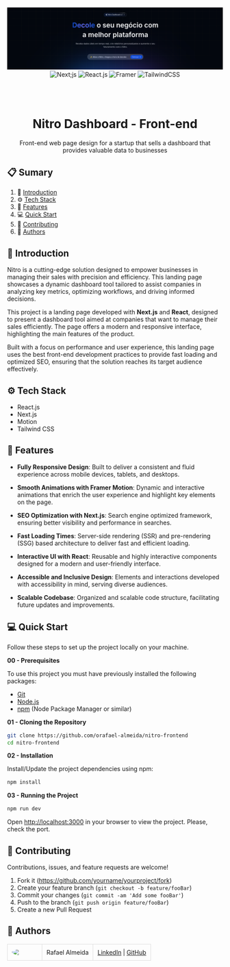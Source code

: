 <div align="center">
  <br />
    <a href="#" target="_blank">
      <img src="https://github.com/orafael-almeida/nitro-frontend/blob/main/public/assets/nitro.png?raw=true" alt="Project Banner">
    </a>
  <br />

  <div>
    <img src="https://img.shields.io/badge/-Next_JS-black?style=for-the-badge&logoColor=white&logo=next.js&color=black" alt="Next;js" />
    <img src="https://img.shields.io/badge/-React_JS-black?style=for-the-badge&logoColor=white&logo=react&color=61DAFB" alt="React.js" />
    <img src="https://img.shields.io/badge/Framer%20Motion-0055FF?style=for-the-badge&logo=framer&logoColor=white" alt="Framer" />
    <img src="https://img.shields.io/badge/-Tailwind_CSS-black?style=for-the-badge&logoColor=white&logo=tailwindcss&color=06B6D4" alt="TailwindCSS" />
  </div>
<br/><br/></br>
 
  <h1 align="center">Nitro Dashboard - Front-end</h1>

   <div align="center">
     Front-end web page design for a startup that sells a dashboard that provides valuable data to businesses
    </div>
</div>

## 📋 <a name="table">Sumary</a>

1. 🚀 [Introduction](#introduction)
2. ⚙️ [Tech Stack](#tech-stack)
3. 🔋 [Features](#features)
4. 💻 [Quick Start](#quick-start)
5. 🤝 [Contributing](#contributing)
6. 👥 [Authors](#authors)




## <a name="introduction">🚀 Introduction</a>

Nitro is a cutting-edge solution designed to empower businesses in managing their sales with precision and efficiency. This landing page showcases a dynamic dashboard tool tailored to assist companies in analyzing key metrics, optimizing workflows, and driving informed decisions.  

This project is a landing page developed with **Next.js** and **React**, designed to present a dashboard tool aimed at companies that want to manage their sales efficiently. The page offers a modern and responsive interface, highlighting the main features of the product.

Built with a focus on performance and user experience, this landing page uses the best front-end development practices to provide fast loading and optimized SEO, ensuring that the solution reaches its target audience effectively.



## <a name="tech-stack">⚙️ Tech Stack</a>

- React.js
- Next.js
- Motion
- Tailwind CSS

## <a name="features">🔋 Features</a>

- **Fully Responsive Design**: Built to deliver a consistent and fluid experience across mobile devices, tablets, and desktops.

- **Smooth Animations with Framer Motion**: Dynamic and interactive animations that enrich the user experience and highlight key elements on the page.

- **SEO Optimization with Next.js**: Search engine optimized framework, ensuring better visibility and performance in searches.

- **Fast Loading Times**: Server-side rendering (SSR) and pre-rendering (SSG) based architecture to deliver fast and efficient loading.

- **Interactive UI with React**: Reusable and highly interactive components designed for a modern and user-friendly interface.

- **Accessible and Inclusive Design**: Elements and interactions developed with accessibility in mind, serving diverse audiences.

- **Scalable Codebase**: Organized and scalable code structure, facilitating future updates and improvements.


## <a name="quick-start">💻 Quick Start</a>

Follow these steps to set up the project locally on your machine.

**00 - Prerequisites**

To use this project you must have previously installed the following packages:

- [Git](https://git-scm.com/)
- [Node.js](https://nodejs.org/en)
- [npm](https://www.npmjs.com/) (Node Package Manager or similar)

**01 - Cloning the Repository**

```bash
git clone https://github.com/orafael-almeida/nitro-frontend
cd nitro-frontend
```

**02 - Installation**

Install/Update the project dependencies using npm:

```bash
npm install
```

**03 - Running the Project**

```bash
npm run dev
```

Open [http://localhost:3000](http://localhost:3000) in your browser to view the project.
Please, check the port.


## <a name="constributing">🤝 Contributing</a>

Contributions, issues, and feature requests are welcome!

1. Fork it (<https://github.com/yourname/yourproject/fork>)
2. Create your feature branch (`git checkout -b feature/fooBar`)
3. Commit your changes (`git commit -am 'Add some fooBar'`)
4. Push to the branch (`git push origin feature/fooBar`)
5. Create a new Pull Request

## <a name="authors">👥 Authors</a>

<table style="border-collapse: collapse; table-layout: auto text-align: left;">

  <tbody>
    <tr>
      <td style="padding: 10px; border: 1px solid #ddd;">
        <img src="https://avatars.githubusercontent.com/u/173099475?v=4" width="60" style="border-radius: 50%; display: block; margin: 0 auto;">
      </td>
      <td style="padding: 10px; border: 1px solid #ddd;">Rafael Almeida</td>
      <td style="padding: 10px; border: 1px solid #ddd;">
        <a href="https://www.linkedin.com/in/orafael-almeida/" target="_blank">LinkedIn</a> |
        <a href="https://github.com/orafael-almeida" target="_blank">GitHub</a>
      </td>
    </tr>
  </tbody>
</table>